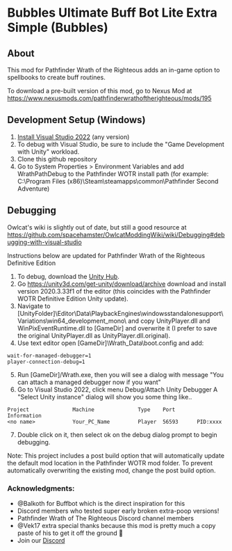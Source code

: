 # Bubbles Ultimate Buff Bot Lite Extra Simple (Bubbles)

## About
This mod for Pathfinder Wrath of the Righteous adds an in-game option to spellbooks to create buff routines.

To download a pre-built version of this mod, go to Nexus Mod at https://www.nexusmods.com/pathfinderwrathoftherighteous/mods/195


## Development Setup (Windows)
1. [Install Visual Studio 2022](https://visualstudio.microsoft.com/vs/) (any version)
2. To debug with Visual Studio, be sure to include the "Game Development with Unity" workload.
3. Clone this github repository
4. Go to System Properties > Environment Variables and add WrathPathDebug to the Pathfinder WOTR install path (for example: C:\Program Files (x86)\Steam\steamapps\common\Pathfinder Second Adventure)

## Debugging
Owlcat's wiki is slightly out of date, but still a good resource at https://github.com/spacehamster/OwlcatModdingWiki/wiki/Debugging#debugging-with-visual-studio

Instructions below are updated for Pathfinder Wrath of the Righteous Definitive Edition
1. To debug, download the [Unity Hub](https://unity3d.com/get-unity/download).  
2. Go https://unity3d.com/get-unity/download/archive download and install version 2020.3.33f1 of the editor (this coincides with the Pathfinder WOTR Definitive Edition Unity update).
3. Navigate to [UnityFolder]\Editor\Data\PlaybackEngines\windowsstandalonesupport\Variations\win64_development_mono\ and copy UnityPlayer.dll and WinPixEventRuntime.dll to [GameDir] and overwrite it (I prefer to save the original UnityPlayer.dll as UnityPlayer.dll.original).
4. Use text editor open [GameDir]\Wrath_Data\boot.config and add:
```
wait-for-managed-debugger=1
player-connection-debug=1
```
5. Run [GameDir]/Wrath.exe, then you will see a dialog with message "You can attach a managed debugger now if you want"
6. Go to Visual Studio 2022, click menu Debug/Attach Unity Debugger A "Select Unity instance" dialog will show you some thing like..
```
Project              Machine              Type    Port       Information
<no name>            Your_PC_Name         Player  56593      PID:xxxx
```
7. Double click on it, then select ok on the debug dialog prompt to begin debugging.

Note: This project includes a post build option that will automatically update the default mod location in the Pathfinder WOTR mod folder.  To prevent automatically overwriting the existing mod, change the post build option.

### Acknowledgments:  

-   @Balkoth for Buffbot which is the direct inspiration for this
-   Discord members who tested super early broken extra-poop versions!
-   Pathfinder Wrath of The Righteous Discord channel members
-	@Vek17 extra special thanks because this mod is pretty much a copy paste of his to get it off the ground :pray:
-   Join our [Discord](https://discord.gg/bQVwsP7cky)


